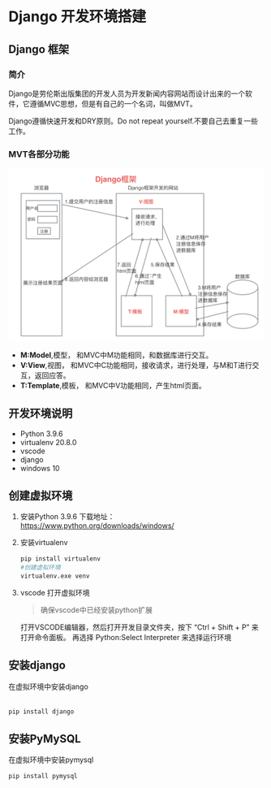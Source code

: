 # Django 开发环境搭建

## Django 框架

### 简介

Django是劳伦斯出版集团的开发人员为开发新闻内容网站而设计出来的一个软件，它遵循MVC思想，但是有自己的一个名词，叫做MVT。

Django遵循快速开发和DRY原则。Do not repeat yourself.不要自己去重复一些工作。

### MVT各部分功能

<img src="https://raw.githubusercontent.com/shibaoxi/shareimg/master/img/clip_image006.png" width=600 />

- **M:Model**,模型， 和MVC中M功能相同，和数据库进行交互。
- **V:View**,视图， 和MVC中C功能相同，接收请求，进行处理，与M和T进行交互，返回应答。
- **T:Template**,模板， 和MVC中V功能相同，产生html页面。

## 开发环境说明

- Python 3.9.6
- virtualenv 20.8.0
- vscode
- django
- windows 10

## 创建虚拟环境

1. 安装Python 3.9.6
    下载地址：<https://www.python.org/downloads/windows/>

2. 安装virtualenv

    ```bash
    pip install virtualenv
    #创建虚拟环境
    virtualenv.exe venv
    ```

3. vscode 打开虚拟环境
    >确保vscode中已经安装python扩展

    打开VSCODE编辑器，然后打开开发目录文件夹，按下 “Ctrl + Shift + P” 来打开命令面板。
    再选择 Python:Select Interpreter 来选择运行环境

## 安装django

在虚拟环境中安装django

```bash

pip install django
```

## 安装PyMySQL

在虚拟环境中安装pymysql

```bash
pip install pymysql
```
